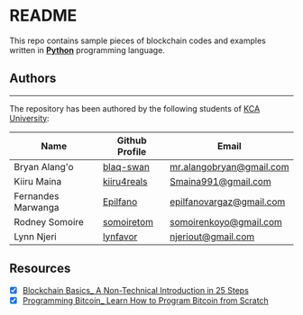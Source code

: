 <!-- Readme About the Repository-->
# README

This repo contains sample pieces of blockchain codes and examples written in **[Python](https://www.python.org/ "Python Language")** programming language.

## Authors
___
The repository has been authored by the following students of [KCA University](https://www.kca.ac.ke/ "KCA University"):

| Name				| Github Profile											 | Email							|
|-------------------| -----------------------------------------------------------|----------------------------------|
|Bryan Alang'o		| [blaq-swan](https://github.com/blaq-swan "blaq-swan")		 | mr.alangobryan@gmail.com
|Kiiru Maina		| [kiiru4reals](https://github.com/kiiru4reals "kiiru4reals")| Smaina991@gmail.com				|
|Fernandes Marwanga	| [Epilfano](https://github.com/Epilfano "Epilfano")		 | epilfanovargaz@gmail.com			|
|Rodney Somoire		| [somoiretom](https://github.com/somoiretom "somoiretom")	 | somoirenkoyo@gmail.com			|
|Lynn Njeri			| [lynfavor](https://github.com/lynfavor "lynfavor") 		 | njeriout@gmail.com				|

## Resources
* [x] [Blockchain Basics_ A Non-Technical Introduction in 25 Steps](https://github.com/kiiru4reals/bitcoin-blockchain-with-python/blob/main/Books/Programming%20Bitcoin_%20Learn%20How%20to%20Program%20Bitcoin%20from%20Scratch.pdf "Blockchain Basics_ A Non-Technical Introduction in 25 Steps")
* [x] [Programming Bitcoin_ Learn How to Program Bitcoin from Scratch](https://github.com/kiiru4reals/bitcoin-blockchain-with-python/blob/main/Books/Programming%20Bitcoin_%20Learn%20How%20to%20Program%20Bitcoin%20from%20Scratch.pdf "Programming Bitcoin_ Learn How to Program Bitcoin from Scratch")
